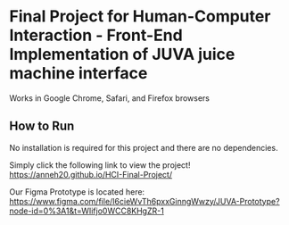 # Final Project for Human-Computer Interaction - Front-End Implementation of JUVA juice machine interface

Works in Google Chrome, Safari, and Firefox browsers

## How to Run
No installation is required for this project and there are no dependencies. 

Simply click the following link to view the project! https://anneh20.github.io/HCI-Final-Project/

Our Figma Prototype is located here: https://www.figma.com/file/I6cieWvTh6pxxGinngWwzy/JUVA-Prototype?node-id=0%3A1&t=WIifjo0WCC8KHgZR-1
